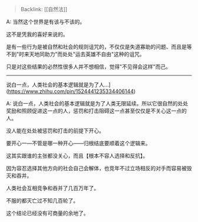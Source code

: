 > Backlink: [[自然法]]

A: 当然这个世界是有该与不该的。

这不是凭我的喜好来说的。

是有一些行为是被自然和社会的规则诅咒的，不仅仅是失道寡助的问题、而且是等不到"时来天地同助力"而处处"运去英雄不自由"这种的诅咒。

只是对这些结果的必然性很多人并不想相信，觉得"不见得会这样"而己。

---

说白一点，人类社会的基本逻辑就是为了人…](https://www.zhihu.com/pin/1524441235334406144)

A: 说白一点，人类社会的基本逻辑就是为了人类无限延续。所以它很自然的处处奖励和照顾促进这一点的人，惩罚和打击阻碍这一点甚至仅仅是不关心这一点的人。

没人能在处处被惩罚和打击的前提下开心。

要开心一—不管是哪一种开心——归根结底要顺着这个逻辑来。

这其实跟谁的主张都没关心，而且【根本不容人选择和反抗】。

因为容忍选择其他方向的社会自己会解体，也竞年不过立场相反的对手而容易被毁灭和吞并。

人类社会互相竞争和吞并了几百万年了。

不服的都灭亡过不知几百轮了。

这个结论已经没有可商量的余地了。
